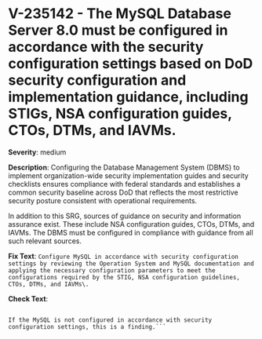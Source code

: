 # V-235142 - The MySQL Database Server 8.0 must be configured in accordance with the security configuration settings based on DoD security configuration and implementation guidance, including STIGs, NSA configuration guides, CTOs, DTMs, and IAVMs.

**Severity**: medium

**Description**:
Configuring the Database Management System (DBMS) to implement organization-wide security implementation guides and security checklists ensures compliance with federal standards and establishes a common security baseline across DoD that reflects the most restrictive security posture consistent with operational requirements. 

In addition to this SRG, sources of guidance on security and information assurance exist. These include NSA configuration guides, CTOs, DTMs, and IAVMs. The DBMS must be configured in compliance with guidance from all such relevant sources.

**Fix Text**:
```Configure MySQL in accordance with security configuration settings by reviewing the Operation System and MySQL documentation and applying the necessary configuration parameters to meet the configurations required by the STIG, NSA configuration guidelines, CTOs, DTMs, and IAVMs\.```

**Check Text**:
```Review the MySQL documentation and configuration to determine it is configured in accordance with DoD security configuration and implementation guidance, including STIGs, NSA configuration guides, CTOs, DTMs, and IAVMs.

If the MySQL is not configured in accordance with security configuration settings, this is a finding.```
